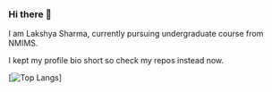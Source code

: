 ### Hi there 👋

I am Lakshya Sharma, currently pursuing undergraduate course from NMIMS.

I kept my profile bio short so check my repos instead now.

[![Top Langs]([https://github-readme-stats.vercel.app/api/top-langs/?username=LakshyaSharma207&layout=compact](https://github-readme-stats.vercel.app/api/top-langs?username=kunalshenoy1604&show_icons=true&locale=en&layout=compact)https://github-readme-stats.vercel.app/api/top-langs?username=kunalshenoy1604&show_icons=true&locale=en&layout=compact)]
